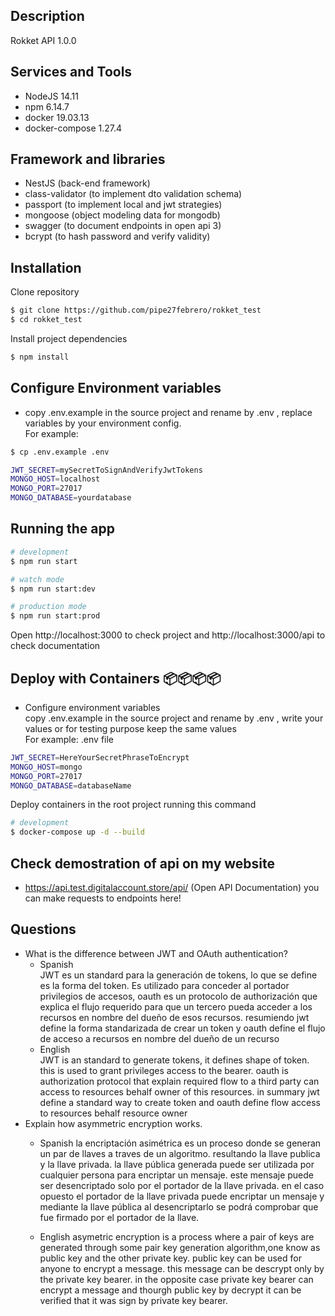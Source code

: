 ## Description

Rokket API 1.0.0
## Services and Tools
   
  - NodeJS 14.11 </br>
  - npm 6.14.7 </br>
  - docker 19.03.13 </br>
  - docker-compose 1.27.4
## Framework and libraries
  - NestJS (back-end framework)
  - class-validator (to implement dto validation schema)
  - passport (to implement local and jwt strategies)
  - mongoose (object modeling data for mongodb)
  - swagger (to document endpoints in open api 3)
  - bcrypt (to hash password and verify validity)
## Installation
Clone repository
```bash
$ git clone https://github.com/pipe27febrero/rokket_test
$ cd rokket_test
```
Install project dependencies 
```bash
$ npm install
```
## Configure Environment variables </br>
  - copy .env.example in the source project and rename by .env , replace variables by your environment config. </br>
      For example: </br>
```bash
$ cp .env.example .env
````
```bash
JWT_SECRET=mySecretToSignAndVerifyJwtTokens
MONGO_HOST=localhost
MONGO_PORT=27017
MONGO_DATABASE=yourdatabase
```

## Running the app

```bash
# development
$ npm run start

# watch mode
$ npm run start:dev

# production mode
$ npm run start:prod
```
Open http://localhost:3000 to check project and http://localhost:3000/api to check documentation
## Deploy with Containers 📦📦📦📦
- Configure environment variables </br>
    copy .env.example in the source project and rename by .env , write your values or for testing purpose keep the same values </br>
For example: .env file </br>

```bash
JWT_SECRET=HereYourSecretPhraseToEncrypt
MONGO_HOST=mongo
MONGO_PORT=27017
MONGO_DATABASE=databaseName
```
Deploy containers in the root project running this command
```bash
# development
$ docker-compose up -d --build
```
## Check demostration of api on my website
   - https://api.test.digitalaccount.store/api/   (Open API Documentation) you can make requests to endpoints here!
## Questions
  - What is the difference between JWT and OAuth authentication? </br>
      - Spanish </br>
         JWT es un standard para la generación de tokens, lo que se define es la forma del token. Es utilizado para conceder al portador privilegios de accesos, 
         oauth es un protocolo de authorización que explica el flujo requerido para que un tercero pueda acceder a los recursos en nombre del dueño de esos recursos.
         resumiendo jwt define la forma standarizada de crear un token y oauth define el flujo de acceso a recursos en nombre del dueño de un recurso
      - English </br>
          JWT is an standard to generate tokens, it defines shape of token. this is used to grant privileges access to the bearer.
          oauth is authorization protocol that explain required flow to a third party can access to resources behalf owner of this resources. 
          in summary jwt define a standard way to create token and oauth define flow access to resources behalf resource owner
  - Explain how asymmetric encryption works. </br>
    - Spanish
       la encriptación asimétrica es un proceso donde se generan un par de llaves a traves de un algoritmo. resultando la llave publica y la llave privada. la llave pública generada puede ser utilizada por cualquier persona para encriptar un mensaje. este mensaje puede ser desencriptado solo por el portador de la llave privada.
       en el caso opuesto el portador de la llave privada puede encriptar un mensaje y mediante la llave pública al desencriptarlo se podrá comprobar que fue firmado por el portador de la llave.
      
    - English
      asymetric encryption is a process where a pair of keys are generated through some pair key generation algorithm,one know as public key and the other private key.
      public key can be used for anyone to encrypt a message. this message can be descrypt only by the private key bearer.
      in the opposite case private key bearer can encrypt a message and thourgh public key by decrypt it can be verified that it was sign by private key bearer. 

